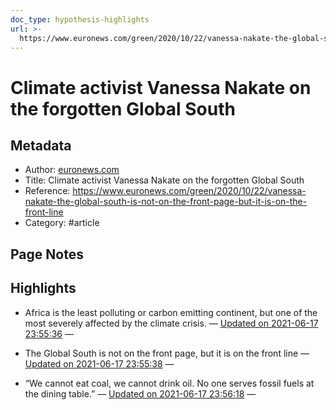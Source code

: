```yaml
---
doc_type: hypothesis-highlights
url: >-
  https://www.euronews.com/green/2020/10/22/vanessa-nakate-the-global-south-is-not-on-the-front-page-but-it-is-on-the-front-line
---
```

# Climate activist Vanessa Nakate on the forgotten Global South

## Metadata
- Author: [euronews.com]()
- Title: Climate activist Vanessa Nakate on the forgotten Global South
- Reference: https://www.euronews.com/green/2020/10/22/vanessa-nakate-the-global-south-is-not-on-the-front-page-but-it-is-on-the-front-line
- Category: #article

## Page Notes


## Highlights
- Africa is the least polluting or carbon emitting continent, but one of the most severely affected by the climate crisis. — [Updated on 2021-06-17 23:55:36](https://hyp.is/EtuI8M98Eeu4j-dVMMeh1A/www.euronews.com/green/2020/10/22/vanessa-nakate-the-global-south-is-not-on-the-front-page-but-it-is-on-the-front-line)  — 

- The Global South is not on the front page, but it is on the front line — [Updated on 2021-06-17 23:55:38](https://hyp.is/FHGSIs98Eeu58VPp9fH90g/www.euronews.com/green/2020/10/22/vanessa-nakate-the-global-south-is-not-on-the-front-page-but-it-is-on-the-front-line)  — 

- “We cannot eat coal, we cannot drink oil. No one serves fossil fuels at the dining table.” — [Updated on 2021-06-17 23:56:18](https://hyp.is/LDxRds98Eeu0kDMUep6yWQ/www.euronews.com/green/2020/10/22/vanessa-nakate-the-global-south-is-not-on-the-front-page-but-it-is-on-the-front-line)  — 

